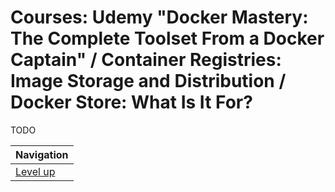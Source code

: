 # Courses: Udemy "Docker Mastery: The Complete Toolset From a Docker Captain" / Container Registries: Image Storage and Distribution / Docker Store: What Is It For? #

TODO

| Navigation               |
| ------------------------ |
| [Level up](../README.md) |

